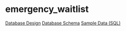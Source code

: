 # emergency_waitlist
[Database Design](/docs/db.md)
[Database Schema](/db/schema.sql)
[Sample Data (SQL)](/db/seed.sql)